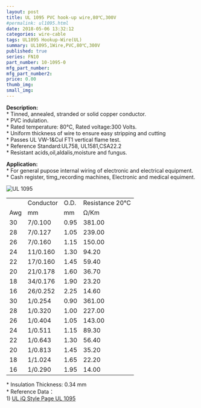 ```yaml
---
layout: post
title: UL 1095 PVC hook-up wire,80℃,300V
#permalink: ul1095.html
date: 2018-05-06 13:32:12
categories: wire-cable
tags: UL1095 Hookup-Wire(UL)
summary: UL1095,1Wire,PVC,80℃,300V
published: true 
series: FN10
part_number: 10-1095-0
mfg_part_number: 
mfg_part_number2: 
price: 0.00
thumb_img: 
small_img: 
---
```



<p>
	<strong>Description:</strong><br />
* Tinned, annealed, stranded or solid copper conductor.<br />
* PVC indulation.<br />
* Rated temperature: 80℃, Rated voltage:300 Volts.<br />
* Uniform thickness of wire to ensure easy stripping and cutting<br />
* Passes UL VW-1&amp;Cul FT1 vertical flame test.<br />
* Reference Standard:UL758, UL1581,CSA22.2<br />
* Resistant acids,oil,aldalis,moisture and fungus.
</p>
<p>
	<strong>Application:</strong><br />
* For general pupose internal wiring of electronic and electrical equipment. <br />
* Cash register, timg_recording machines, Electronic and medical equiment.
</p>
<p>
	<img src="public/goods/single-conductor.jpg" alt="UL 1095" class="img-responsive" /> 
</p>
<div class="table-responsive">
	<table class="table table-bordered table-hover table-condensed">
		<tbody>
			<tr>
				<td>
					<br />
				</td>
				<td>
					Conductor
				</td>
				<td>
					O.D.
				</td>
				<td>
					Resistance 20℃
				</td>
			</tr>
			<tr>
				<td>
					Awg
				</td>
				<td>
					mm
				</td>
				<td>
					mm
				</td>
				<td>
					Ω/Km
				</td>
			</tr>
			<tr>
				<td>
					30
				</td>
				<td>
					7/0.100
				</td>
				<td>
					0.95
				</td>
				<td>
					381.00
				</td>
			</tr>
			<tr>
				<td>
					28
				</td>
				<td>
					7/0.127
				</td>
				<td>
					1.05
				</td>
				<td>
					239.00
				</td>
			</tr>
			<tr>
				<td>
					26
				</td>
				<td>
					7/0.160
				</td>
				<td>
					1.15
				</td>
				<td>
					150.00
				</td>
			</tr>
			<tr>
				<td>
					24
				</td>
				<td>
					11/0.160
				</td>
				<td>
					1.30
				</td>
				<td>
					94.20
				</td>
			</tr>
			<tr>
				<td>
					22
				</td>
				<td>
					17/0.160
				</td>
				<td>
					1.45
				</td>
				<td>
					59.40
				</td>
			</tr>
			<tr>
				<td>
					20
				</td>
				<td>
					21/0.178
				</td>
				<td>
					1.60
				</td>
				<td>
					36.70
				</td>
			</tr>
			<tr>
				<td>
					18
				</td>
				<td>
					34/0.176
				</td>
				<td>
					1.90
				</td>
				<td>
					23.20
				</td>
			</tr>
			<tr>
				<td>
					16
				</td>
				<td>
					26/0.252
				</td>
				<td>
					2.25
				</td>
				<td>
					14.60
				</td>
			</tr>
			<tr>
				<td>
					30
				</td>
				<td>
					1/0.254
				</td>
				<td>
					0.90
				</td>
				<td>
					361.00
				</td>
			</tr>
			<tr>
				<td>
					28
				</td>
				<td>
					1/0.320
				</td>
				<td>
					1.00
				</td>
				<td>
					227.00
				</td>
			</tr>
			<tr>
				<td>
					26
				</td>
				<td>
					1/0.404
				</td>
				<td>
					1.05
				</td>
				<td>
					143.00
				</td>
			</tr>
			<tr>
				<td>
					24
				</td>
				<td>
					1/0.511
				</td>
				<td>
					1.15
				</td>
				<td>
					89.30
				</td>
			</tr>
			<tr>
				<td>
					22
				</td>
				<td>
					1/0.643
				</td>
				<td>
					1.30
				</td>
				<td>
					56.40
				</td>
			</tr>
			<tr>
				<td>
					20
				</td>
				<td>
					1/0.813
				</td>
				<td>
					1.45
				</td>
				<td>
					35.20
				</td>
			</tr>
			<tr>
				<td>
					18
				</td>
				<td>
					1/1.024
				</td>
				<td>
					1.65
				</td>
				<td>
					22.20
				</td>
			</tr>
			<tr>
				<td>
					16
				</td>
				<td>
					1/0.290
				</td>
				<td>
					1.95
				</td>
				<td>
					14.00
				</td>
			</tr>
		</tbody>
	</table>
</div>
<p>
	* Insulation Thickness: 0.34 mm<br />
* Reference Data：<br />
1) <a href="http://iq.ul.com/awm/stylepage.aspx?Style=1095" target="_blank">UL iQ Style Page UL 1095 </a> 
</p>